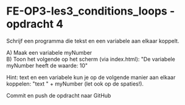 ﻿# FE-OP3-les3_conditions_loops - opdracht 4

Schrijf een programma die tekst en een variabele aan elkaar koppelt.

A)  Maak een variabele myNumber <br>
B)  Toon het volgende op het scherm (via index.html): "De variabele myNumber heeft de waarde: 10" 

Hint: text en een variabele kun je op de volgende manier aan elkaar koppelen: "text " + myNumber  (let ook op de spaties!).

Commit en push de opdracht naar GitHub

